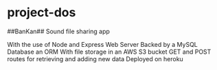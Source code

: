 # project-dos

##BanKan##
Sound file sharing app

With the use of Node and Express Web Server
Backed by a MySQL Database an ORM
With file storage in an AWS S3 bucket
GET and POST routes for retrieving and adding new data
Deployed on heroku
